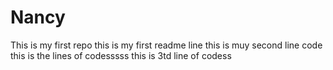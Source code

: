 # Nancy
This is my first repo
this is my first readme line
this is muy second line code
this is the lines of codesssss
this is 3td line of codess
